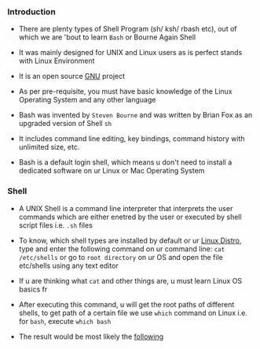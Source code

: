 ### Introduction

- There are plenty types of Shell Program (sh/ ksh/ rbash etc), out of which we are 'bout to learn <code>Bash</code> or Bourne Again Shell

- It was mainly designed for UNIX and Linux users as is perfect stands with Linux Environment

- It is an open source [GNU](https://www.gnu.org/home.en.html) project

- As per pre-requisite, you must have basic knowledge of the Linux Operating System and any other language

- Bash was invented by <code>Steven Bourne</code> and was written by Brian Fox as an upgraded version of Shell <code>sh</code>

- It includes command line editing, key bindings, command history with unlimited size, etc.

- Bash is a default login shell, which means u don't need to install a dedicated software on ur Linux or Mac Operating System

### Shell

- A UNIX Shell is a command line interpreter that interprets the user commands which are either enetred by the user or executed by shell script files i.e. <code>.sh</code> files

- To know, which shell types are installed by default or ur [Linux Distro](https://www.redhat.com/en/topics/linux/whats-the-best-linux-distro-for-you), type and enter the following command on ur command line: <code>cat /etc/shells</code> or go to <code>root directory</code> on ur OS and open the file etc/shells using any text editor

- If u are thinking what <code>cat</code> and other things are, u must learn Linux OS basics fr

- After executing this command, u will get the root paths of different shells, to get path of a certain file we use <code>which</code> command on Linux i.e. for <code>bash</code>, execute <code>which bash</code>

- The result would be most likely the [following](https://github.com/ritukanta/Bash/blob/01/screenshot.png)